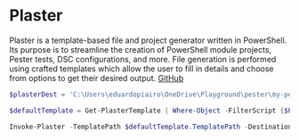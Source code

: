 # Plaster

Plaster is a template-based file and project generator written in PowerShell. Its purpose is to streamline the creation of PowerShell module projects, Pester tests, DSC configurations, and more. File generation is performed using crafted templates which allow the user to fill in details and choose from options to get their desired output. [GitHub](https://github.com/PowerShell/Plaster)

````powershell
$plasterDest = 'C:\Users\eduardopiairo\OneDrive\Playground\pester\my-pester-tests'

$defaultTemplate = Get-PlasterTemplate | Where-Object -FilterScript {$PSItem.Title -eq 'New PowerShell Manifest Module'}

Invoke-Plaster -TemplatePath $defaultTemplate.TemplatePath -DestinationPath $plasterDest\MyFirstPlasterModule  -Verbose
````